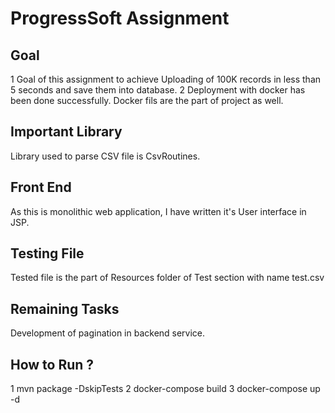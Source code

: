 # ProgressSoft Assignment

## Goal

1 Goal of this assignment to achieve Uploading of 100K records in less than 5 seconds and save them into database.
2 Deployment with docker has been done successfully. Docker fils are the part of project as well.

## Important Library
Library used to parse CSV file is CsvRoutines.

## Front End
As this is monolithic web application, I have written it's User interface in JSP.

## Testing File
Tested file is the part of Resources folder of Test section with name test.csv

## Remaining Tasks
Development of pagination in backend service.

## How to Run ?
1   mvn package -DskipTests
2   docker-compose build
3   docker-compose up -d




